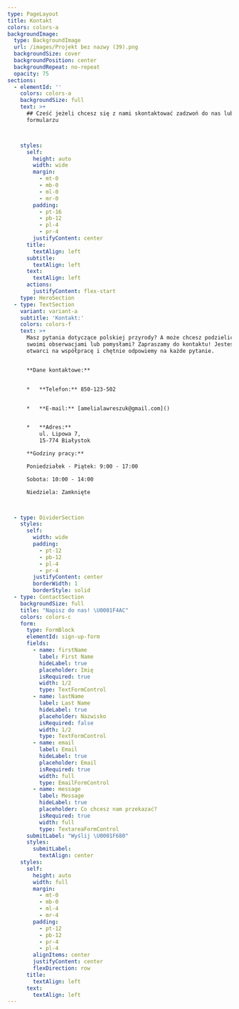```yaml
---
type: PageLayout
title: Kontakt
colors: colors-a
backgroundImage:
  type: BackgroundImage
  url: /images/Projekt bez nazwy (39).png
  backgroundSize: cover
  backgroundPosition: center
  backgroundRepeat: no-repeat
  opacity: 75
sections:
  - elementId: ''
    colors: colors-a
    backgroundSize: full
    text: >+
      ## Cześć jeżeli chcesz się z nami skontaktować zadzwoń do nas lub napisz w
      formularzu



    styles:
      self:
        height: auto
        width: wide
        margin:
          - mt-0
          - mb-0
          - ml-0
          - mr-0
        padding:
          - pt-16
          - pb-12
          - pl-4
          - pr-4
        justifyContent: center
      title:
        textAlign: left
      subtitle:
        textAlign: left
      text:
        textAlign: left
      actions:
        justifyContent: flex-start
    type: HeroSection
  - type: TextSection
    variant: variant-a
    subtitle: 'Kontakt:'
    colors: colors-f
    text: >+
      Masz pytania dotyczące polskiej przyrody? A może chcesz podzielić się
      swoimi obserwacjami lub pomysłami? Zapraszamy do kontaktu! Jesteśmy
      otwarci na współpracę i chętnie odpowiemy na każde pytanie.


      **Dane kontaktowe:**


      *   **Telefon:** 850-123-502


      *   **E-mail:** [amelialawreszuk@gmail.com]()


      *   **Adres:**
          ul. Lipowa 7,
          15-774 Białystok

      **Godziny pracy:**

      Poniedziałek - Piątek: 9:00 - 17:00

      Sobota: 10:00 - 14:00

      Niedziela: Zamknięte



  - type: DividerSection
    styles:
      self:
        width: wide
        padding:
          - pt-12
          - pb-12
          - pl-4
          - pr-4
        justifyContent: center
        borderWidth: 1
        borderStyle: solid
  - type: ContactSection
    backgroundSize: full
    title: "Napisz do nas! \U0001F4AC"
    colors: colors-c
    form:
      type: FormBlock
      elementId: sign-up-form
      fields:
        - name: firstName
          label: First Name
          hideLabel: true
          placeholder: Imię
          isRequired: true
          width: 1/2
          type: TextFormControl
        - name: lastName
          label: Last Name
          hideLabel: true
          placeholder: Nazwisko
          isRequired: false
          width: 1/2
          type: TextFormControl
        - name: email
          label: Email
          hideLabel: true
          placeholder: Email
          isRequired: true
          width: full
          type: EmailFormControl
        - name: message
          label: Message
          hideLabel: true
          placeholder: Co chcesz nam przekazać?
          isRequired: true
          width: full
          type: TextareaFormControl
      submitLabel: "Wyślij \U0001F680"
      styles:
        submitLabel:
          textAlign: center
    styles:
      self:
        height: auto
        width: full
        margin:
          - mt-0
          - mb-0
          - ml-4
          - mr-4
        padding:
          - pt-12
          - pb-12
          - pr-4
          - pl-4
        alignItems: center
        justifyContent: center
        flexDirection: row
      title:
        textAlign: left
      text:
        textAlign: left
---
```

